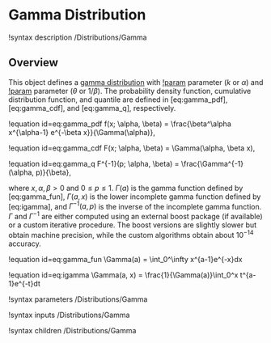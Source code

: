 # Gamma Distribution

!syntax description /Distributions/Gamma

## Overview

This object defines a [gamma distribution](https://en.wikipedia.org/wiki/Gamma_distribution) with [!param](/Distributions/Gamma/shape) parameter ($k$ or $\alpha$) and [!param](/Distributions/Gamma/scale) parameter ($\theta$ or $1/\beta$). The probability density function, cumulative distribution function, and quantile are defined in [eq:gamma_pdf], [eq:gamma_cdf], and [eq:gamma_q], respectively.

!equation id=eq:gamma_pdf
f(x; \alpha, \beta) = \frac{\beta^\alpha x^{\alpha-1} e^{-\beta x}}{\Gamma(\alpha)},

!equation id=eq:gamma_cdf
F(x; \alpha, \beta) = \Gamma(\alpha, \beta x),

!equation id=eq:gamma_q
F^{-1}(p; \alpha, \beta) = \frac{\Gamma^{-1}(\alpha, p)}{\beta},

where $x,\alpha,\beta > 0$ and $0\leq p \leq 1$. $\Gamma(a)$ is the gamma function defined by [eq:gamma_fun], $\Gamma(a, x)$ is the lower incomplete gamma function defined by [eq:igamma], and $\Gamma^{-1}(a, p)$ is the inverse of the incomplete gamma function. $\Gamma$ and $\Gamma^{-1}$ are either computed using an external boost package (if available) or a custom iterative procedure. The boost versions are slightly slower but obtain machine precision, while the custom algorithms obtain about $10^{-14}$ accuracy.

!equation id=eq:gamma_fun
\Gamma(a) = \int_0^\infty x^{a-1}e^{-x}dx

!equation id=eq:igamma
\Gamma(a, x) = \frac{1}{\Gamma(a)}\int_0^x t^{a-1}e^{-t}dt

!syntax parameters /Distributions/Gamma

!syntax inputs /Distributions/Gamma

!syntax children /Distributions/Gamma
